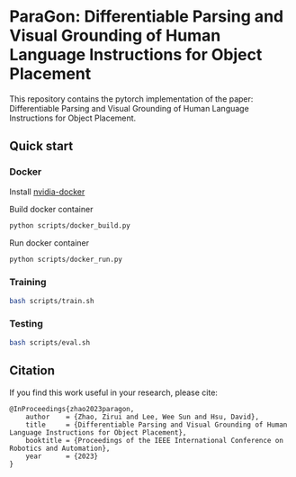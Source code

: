 # ParaGon: Differentiable Parsing and Visual Grounding of Human Language Instructions for Object Placement

This repository contains the pytorch implementation of the paper: Differentiable Parsing and Visual Grounding of Human Language Instructions for Object Placement. 

## Quick start

### Docker

Install [nvidia-docker](https://docs.nvidia.com/datacenter/cloud-native/container-toolkit/install-guide.html#installing-on-ubuntu-and-debian)

Build docker container
```bash
python scripts/docker_build.py
```
Run docker container
```bash
python scripts/docker_run.py
```

<!-- ### Download dataset

```bash
bash scripts/data.sh -->
<!-- ``` -->

### Training

```bash
bash scripts/train.sh
```

### Testing

```bash
bash scripts/eval.sh
```
<!-- ### Pre-trained models

```bash
python scripts/pretrain_model.py
``` -->

## Citation

If you find this work useful in your research, please cite:

```
@InProceedings{zhao2023paragon,
    author    = {Zhao, Zirui and Lee, Wee Sun and Hsu, David},
    title     = {Differentiable Parsing and Visual Grounding of Human Language Instructions for Object Placement},
    booktitle = {Proceedings of the IEEE International Conference on Robotics and Automation},
    year      = {2023}
}
```

